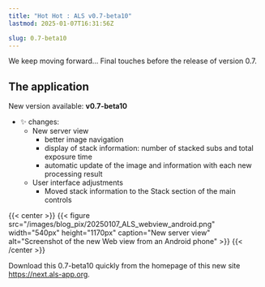 ```yaml
---
title: "Hot Hot : ALS v0.7-beta10"
lastmod: 2025-01-07T16:31:56Z

slug: 0.7-beta10
---
```


We keep moving forward... Final touches before the release of version 0.7.

## The application

New version available: **v0.7-beta10**

- ✨ changes:
  - New server view
    - better image navigation
    - display of stack information: number of stacked subs and total exposure time
    - automatic update of the image and information with each new processing result
  - User interface adjustments
    - Moved stack information to the Stack section of the main controls

{{< center >}}
{{< figure
src="/images/blog_pix/20250107_ALS_webview_android.png"
width="540px" height="1170px"
caption="New server view"
alt="Screenshot of the new Web view from an Android phone" >}}
{{< /center >}}

Download this 0.7-beta10 quickly from the homepage of this new site https://next.als-app.org.

